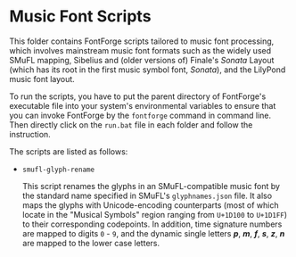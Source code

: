 # Music Font Scripts

This folder contains FontForge scripts tailored to music font processing, which involves mainstream music font formats such as the widely used SMuFL mapping, Sibelius and (older versions of) Finale's *Sonata* Layout (which has its root in the first music symbol font, *Sonata*), and the LilyPond music font layout.

To run the scripts, you have to put the parent directory of FontForge's executable file into your system's environmental variables to ensure that you can invoke FontForge by the `fontforge` command in command line. Then directly click on the `run.bat` file in each folder and follow the instruction.

The scripts are listed as follows:

* `smufl-glyph-rename`

    This script renames the glyphs in an SMuFL-compatible music font by the standard name specified in SMuFL's `glyphnames.json` file. It also maps the glyphs with Unicode-encoding counterparts (most of which locate in the "Musical Symbols" region ranging from `U+1D100` to `U+1D1FF`) to their corresponding codepoints. In addition, time signature numbers are mapped to digits `0` - `9`, and the dynamic single letters ***p***, ***m***, ***f***, ***s***, ***z***, ***n*** are mapped to the lower case letters.